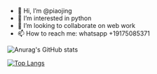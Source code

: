 - 👋 Hi, I’m @piaojing
- 👀 I’m interested in python
- 💞️ I’m looking to collaborate on web work
- 📫 How to reach me: whatsapp +19175085371

<!-- [![Anurag's GitHub stats](https://github-readme-stats.vercel.app/api?username=PiaoJing)](https://github.com/anuraghazra/github-readme-stats) -->
<!-- ![Anurag's GitHub stats](https://github-readme-stats.vercel.app/api?username=PiaoJing&hide=contribs,prs) -->

<!-- themes -->
![Anurag's GitHub stats](https://github-readme-stats.vercel.app/api?username=PiaoJing&show_icons=true&theme=radical)

<!-- usage -->
[![Top Langs](https://github-readme-stats.vercel.app/api/top-langs/?username=anuraghazra&layout=compact)](https://github.com/anuraghazra/github-readme-stats)

<!---
piaojing/piaojing is a ✨ special ✨ repository because its `README.md` (this file) appears on your GitHub profile.
You can click the Preview link to take a look at your changes.
--->
